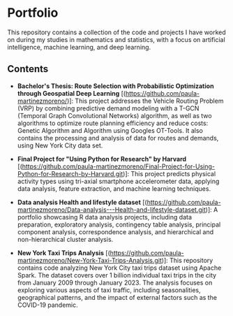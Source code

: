 # Portfolio
This repository contains a collection of the code and projects I have worked on during my studies in mathematics and statistics, with a focus on artificial intelligence, machine learning, and deep learning.

## Contents

- **Bachelor's Thesis: Route Selection with Probabilistic Optimization through Geospatial Deep Learning** [(https://github.com/paula-martinezmoreno/)]: This project addresses the Vehicle Routing Problem (VRP) by combining predictive demand modeling with a T-GCN (Temporal Graph Convolutional Networks) algorithm, as well as two algorithms to optimize route planning efficiency and reduce costs: Genetic Algorithm and Algorithm using Googles OT-Tools. It also contains the processing and analysis of data for routes and demands, using New York City data set. 
  
- **Final Project for "Using Python for Research" by Harvard** [(https://github.com/paula-martinezmoreno/Final-Project-for-Using-Python-for-Research-by-Harvard.git)]: This project predicts physical activity types using tri-axial smartphone accelerometer data, applying data analysis, feature extraction, and machine learning techniques.
  
- **Data analysis Health and lifestyle dataset** [(https://github.com/paula-martinezmoreno/Data-analysis---Health-and-lifestyle-dataset.git)]: A portfolio showcasing R data analysis projects, including data preparation, exploratory analysis, contingency table analysis, principal component analysis, correspondence analysis, and hierarchical and non-hierarchical cluster analysis.
  
- **New York Taxi Trips Analysis** [(https://github.com/paula-martinezmoreno/New-York-Taxi-Trips-Analysis.git)]: This repository contains code analyzing New York City taxi trips dataset using Apache Spark. The dataset covers over 1 billion individual taxi trips in the city from January 2009 through January 2023. The analysis focuses on exploring various aspects of taxi traffic, including seasonalities, geographical patterns, and the impact of external factors such as the COVID-19 pandemic.
